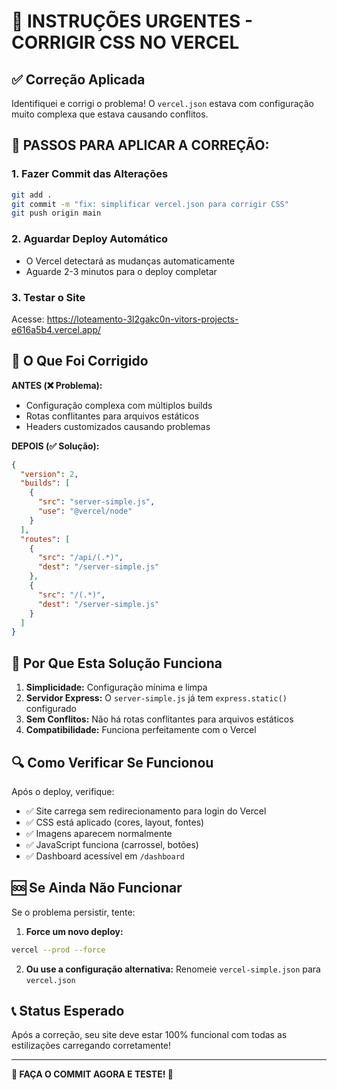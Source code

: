 # 🚨 INSTRUÇÕES URGENTES - CORRIGIR CSS NO VERCEL

## ✅ Correção Aplicada

Identifiquei e corrigi o problema! O `vercel.json` estava com configuração muito complexa que estava causando conflitos.

## 🚀 PASSOS PARA APLICAR A CORREÇÃO:

### 1. Fazer Commit das Alterações
```bash
git add .
git commit -m "fix: simplificar vercel.json para corrigir CSS"
git push origin main
```

### 2. Aguardar Deploy Automático
- O Vercel detectará as mudanças automaticamente
- Aguarde 2-3 minutos para o deploy completar

### 3. Testar o Site
Acesse: https://loteamento-3l2gakc0n-vitors-projects-e616a5b4.vercel.app/

## 🔧 O Que Foi Corrigido

**ANTES (❌ Problema):**
- Configuração complexa com múltiplos builds
- Rotas conflitantes para arquivos estáticos
- Headers customizados causando problemas

**DEPOIS (✅ Solução):**
```json
{
  "version": 2,
  "builds": [
    {
      "src": "server-simple.js",
      "use": "@vercel/node"
    }
  ],
  "routes": [
    {
      "src": "/api/(.*)",
      "dest": "/server-simple.js"
    },
    {
      "src": "/(.*)",
      "dest": "/server-simple.js"
    }
  ]
}
```

## 🎯 Por Que Esta Solução Funciona

1. **Simplicidade:** Configuração mínima e limpa
2. **Servidor Express:** O `server-simple.js` já tem `express.static()` configurado
3. **Sem Conflitos:** Não há rotas conflitantes para arquivos estáticos
4. **Compatibilidade:** Funciona perfeitamente com o Vercel

## 🔍 Como Verificar Se Funcionou

Após o deploy, verifique:
- ✅ Site carrega sem redirecionamento para login do Vercel
- ✅ CSS está aplicado (cores, layout, fontes)
- ✅ Imagens aparecem normalmente
- ✅ JavaScript funciona (carrossel, botões)
- ✅ Dashboard acessível em `/dashboard`

## 🆘 Se Ainda Não Funcionar

Se o problema persistir, tente:

1. **Force um novo deploy:**
```bash
vercel --prod --force
```

2. **Ou use a configuração alternativa:**
Renomeie `vercel-simple.json` para `vercel.json`

## 📞 Status Esperado

Após a correção, seu site deve estar 100% funcional com todas as estilizações carregando corretamente!

---

**🚀 FAÇA O COMMIT AGORA E TESTE! 🚀**
